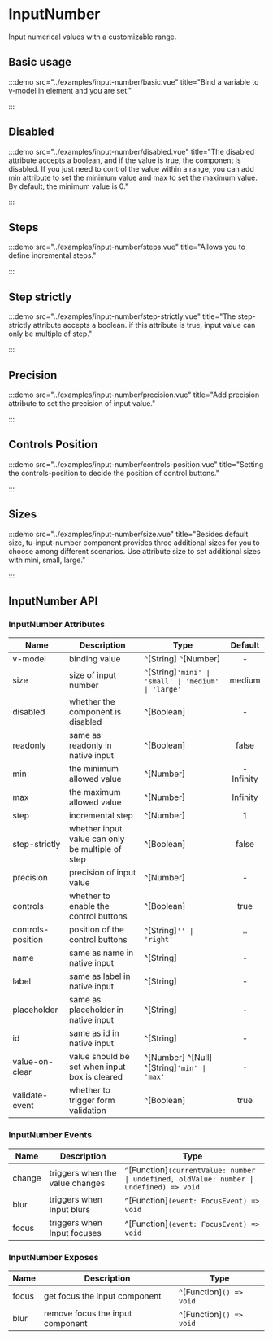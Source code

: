 # InputNumber

Input numerical values with a customizable range.

## Basic usage

:::demo src="../examples/input-number/basic.vue" title="Bind a variable to v-model in <tu-input-number> element and you are set."

:::

## Disabled

:::demo src="../examples/input-number/disabled.vue" title="The disabled attribute accepts a boolean, and if the value is true, the component is disabled. If you just need to control the value within a range, you can add min attribute to set the minimum value and max to set the maximum value. By default, the minimum value is 0."

:::

## Steps

:::demo src="../examples/input-number/steps.vue" title="Allows you to define incremental steps."

:::

## Step strictly

:::demo src="../examples/input-number/step-strictly.vue" title="The step-strictly attribute accepts a boolean. if this attribute is true, input value can only be multiple of step."

:::

## Precision

:::demo src="../examples/input-number/precision.vue" title="Add precision attribute to set the precision of input value."

:::

## Controls Position

:::demo src="../examples/input-number/controls-position.vue" title="Setting the controls-position to decide the position of control buttons."

:::

## Sizes

:::demo src="../examples/input-number/size.vue" title="Besides default size, tu-input-number component provides three additional sizes for you to choose among different scenarios. Use attribute size to set additional sizes with mini, small, large."

:::

## InputNumber API

### InputNumber Attributes

| Name | Description | Type | Default |
| ------ | ---- | ---- | :----: |
| v-model | binding value | ^[String] ^[Number] | - |
| size | size of input number | ^[String]`'mini' \| 'small' \| 'medium' \| 'large'` | medium |
| disabled | whether the component is disabled | ^[Boolean] | - |
| readonly | same as readonly in native input | ^[Boolean] | false |
| min | the minimum allowed value | ^[Number] | -Infinity |
| max | the maximum allowed value | ^[Number] | Infinity |
| step | incremental step | ^[Number]  | 1  |
| step-strictly | whether input value can only be multiple of step | ^[Boolean]  | false |
| precision | precision of input value | ^[Number] | - |
| controls | whether to enable the control buttons | ^[Boolean] | true |
| controls-position | position of the control buttons | ^[String]`'' \| 'right'` | '' |
| name | same as name in native input | ^[String] | - |
| label | same as label in native input | ^[String] | - |
| placeholder | same as placeholder in native input | ^[String] | - |
| id | same as id in native input | ^[String] | - |
| value-on-clear | value should be set when input box is cleared | ^[Number] ^[Null] ^[String]`'min' \| 'max'` | - |
| validate-event | whether to trigger form validation | ^[Boolean]  | true |

### InputNumber Events

| Name | Description | Type |
| ------ | ---- | ---- |
| change | triggers when the value changes | ^[Function]`(currentValue: number \| undefined, oldValue: number \| undefined) => void` |
| blur | triggers when Input blurs | ^[Function]`(event: FocusEvent) => void` |
| focus | triggers when Input focuses | ^[Function]`(event: FocusEvent) => void` |

### InputNumber Exposes

| Name | Description | Type |
| ------ | ---- | ---- |
| focus | get focus the input component | ^[Function]`() => void` |
| blur | remove focus the input component | ^[Function]`() => void` |
